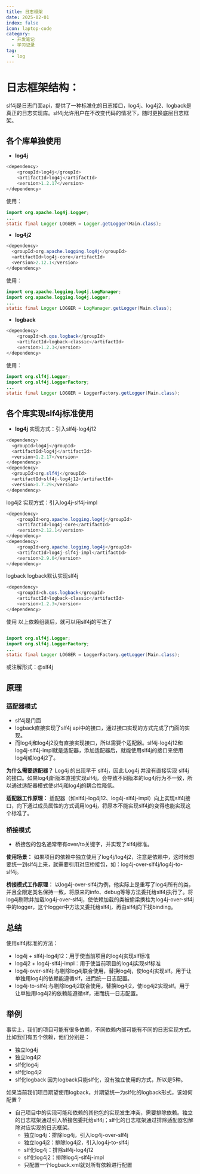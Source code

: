 ```yaml
---
title: 日志框架
date: 2025-02-01
index: false
icon: laptop-code
category:
  - 开发笔记
  - 学习记录
tag:
  - log
---
```


# 日志框架结构：
slf4j是日志门面api，提供了一种标准化的日志接口，log4j、log4j2、logback是真正的日志实现库。slf4j允许用户在不改变代码的情况下，随时更换底层日志框架。

## 各个库单独使用
- **log4j**
```java
<dependency>
    <groupId>log4j</groupId>
    <artifactId>log4j</artifactId>
    <version>1.2.17</version>
</dependency>
```
使用：
```java
import org.apache.log4j.Logger;
...
static final Logger LOGGER = Logger.getLogger(Main.class);
```

- **log4j2**
```java
<dependency>
  <groupId>org.apache.logging.log4j</groupId>
  <artifactId>log4j-core</artifactId>
  <version>2.12.1</version>
</dependency>
```

使用：
```java
import org.apache.logging.log4j.LogManager;
import org.apache.logging.log4j.Logger;
...
static final Logger LOGGER = LogManager.getLogger(Main.class);
```
- **logback**
```java
<dependency>
    <groupId>ch.qos.logback</groupId>
    <artifactId>logback-classic</artifactId>
    <version>1.2.3</version>
</dependency>
```

使用：
```java
import org.slf4j.Logger;
import org.slf4j.LoggerFactory;
...
static final Logger LOGGER = LoggerFactory.getLogger(Main.class);

```

## 各个库实现slf4j标准使用
- **log4j**
实现方式：引入slf4j-log4j12
```java
<dependency>
  <groupId>log4j</groupId>
  <artifactId>log4j</artifactId>
  <version>1.2.17</version>
</dependency>
<dependency>
  <groupId>org.slf4j</groupId>
  <artifactId>slf4j-log4j12</artifactId>
  <version>1.7.29</version>
</dependency>
```


log4j2
实现方式：引入log4j-slf4j-impl
```java
<dependency>
    <groupId>org.apache.logging.log4j</groupId>
    <artifactId>log4j-core</artifactId>
    <version>2.12.1</version>
</dependency>
<dependency>
    <groupId>org.apache.logging.log4j</groupId>
    <artifactId>log4j-slf4j-impl</artifactId>
    <version>2.9.0</version>
</dependency>
```

logback
logback默认实现slf4j
```java
<dependency>
    <groupId>ch.qos.logback</groupId>
    <artifactId>logback-classic</artifactId>
    <version>1.2.3</version>
</dependency>
```

使用
以上依赖组装后，就可以用slf4j的写法了
```java

import org.slf4j.Logger;
import org.slf4j.LoggerFactory;
...
static final Logger LOGGER = LoggerFactory.getLogger(Main.class);
```
或注解形式：@slf4j

## 原理
### 适配器模式
- slf4j是门面
- logback直接实现了slf4j api中的接口，通过接口实现的方式完成了门面的实现。
- 而log4j和log4j2没有直接实现接口，所以需要个适配器。slf4j-log4j12和log4j-slf4j-impl就是适配器，添加适配器后，就能使用slf4j的接口来使用log4j或log4j2了。

**为什么需要适配器？**
Log4j 的出现早于 slf4j，因此 Log4j 并没有直接实现 slf4j 的接口。如果log4j新版本直接实现slf4j，会导致不同版本的log4j行为不一致，所以通过适配器模式使slf4j和log4j的耦合性降低。

**适配器工作原理：**
适配器（如slf4j-log4j12、log4j-slf4j-impl）向上实现slf4j接口，向下通过成员属性的方式调用log4j，将原本不能实现slf4j的变得也能实现这个标准了。


### 桥接模式
- 桥接包的包名通常带有over/to关键字，并实现了slf4j标准。

**使用场景：**
如果项目的依赖中独立使用了log4j/log4j2，注意是依赖中，这时候想要统一到slf4j上来，就需要引用对应桥接包，如：log4j-over-slf4j/log4j-to-slf4j。

**桥接模式工作原理：**
以log4j-over-slf4j为例，他实际上是重写了log4j所有的类，并且全限定类名保持一致，将原来的info、debug等等方法委托给slf4j执行了。将log4j剔除并加载log4j-over-slf4j，使依赖加载的类被偷梁换柱为log4j-over-slf4j中的logger，这个logger中方法又委托给slf4j，再由slf4j向下找binding。

  
## 总结
使用slf4j标准的方法：
- log4j + slf4j-log4j12：用于使当前项目的log4j实现slf标准
- log4j2 + log4j-slf4j-impl：用于使当前项目的log4j实现slf标准
- log4j-over-slf4j:与剔除log4j联合使用，替换log4j，使log4j实现slf。用于让单独用log4j的依赖能遵循slf，进而统一日志配置。
- log4j-to-slf4j:与剔除log4j2联合使用，替换log4j2，使log4j2实现slf。用于让单独用log4j2的依赖能遵循slf，进而统一日志配置。

## 举例
事实上，我们的项目可能有很多依赖，不同依赖内部可能有不同的日志实现方式。比如我们有五个依赖，他们分别是：
- 独立log4j
- 独立log4j2
- slf化log4j
- slf化log4j2
- slf化logback 因为logback只能slf化，没有独立使用的方式，所以是5种。

如果当前我们项目期望使用logback，并期望统一为slf化的logback形式，该如何配置？
- 自己项目中的实现可能和依赖的其他包的实现发生冲突，需要排除依赖。独立的日志框架通过引入桥接包委托给slf4j；slf化的日志框架通过排除适配器包解除对应实现的日志框架。
  - 独立log4j：排除log4j，引入log4j-over-slf4j
  - 独立log4j2：排除log4j2，引入log4j-to-slf4j
  - slf化log4j：排除slf4j-log4j12
  - slf化log4j2：排除log4j-slf4j-impl
  - 只配置一个logback.xml就对所有依赖进行配置